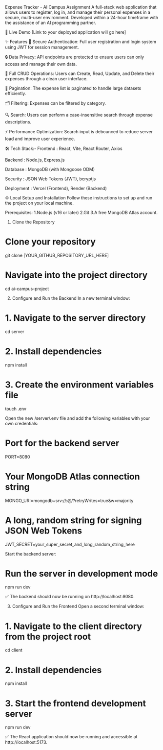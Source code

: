 Expense Tracker - AI Campus Assignment
A full-stack web application that allows users to register, log in, and manage their personal expenses in a secure, multi-user environment. Developed within a 24-hour timeframe with the assistance of an AI programming partner.

🚀 Live Demo
[Link to your deployed application will go here]

✨ Features
🔐 Secure Authentication: Full user registration and login system using JWT for session management.

🔒 Data Privacy: API endpoints are protected to ensure users can only access and manage their own data.

💸 Full CRUD Operations: Users can Create, Read, Update, and Delete their expenses through a clean user interface.

📄 Pagination: The expense list is paginated to handle large datasets efficiently.

🗂️ Filtering: Expenses can be filtered by category.

🔍 Search: Users can perform a case-insensitive search through expense descriptions.

⚡️ Performance Optimization: Search input is debounced to reduce server load and improve user experience.

🛠️ Tech Stack:-
Frontend : React, Vite, React Router, Axios

Backend : Node.js, Express.js

Database : MongoDB (with Mongoose ODM)

Security : JSON Web Tokens (JWT), bcryptjs

Deployment : Vercel (Frontend), Render (Backend)



⚙️ Local Setup and Installation
Follow these instructions to set up and run the project on your local machine.

Prerequisites:
1.Node.js (v16 or later)
2.Git
3.A free MongoDB Atlas account.

1. Clone the Repository
# Clone your repository
git clone [YOUR_GITHUB_REPOSITORY_URL_HERE]

# Navigate into the project directory
cd ai-campus-project

2. Configure and Run the Backend
In a new terminal window:

# 1. Navigate to the server directory
cd server

# 2. Install dependencies
npm install

# 3. Create the environment variables file
touch .env

Open the new /server/.env file and add the following variables with your own credentials:

# Port for the backend server
PORT=8080

# Your MongoDB Atlas connection string
MONGO_URI=mongodb+srv://<username>:<password>@<cluster-url>/<database-name>?retryWrites=true&w=majority

# A long, random string for signing JSON Web Tokens
JWT_SECRET=your_super_secret_and_long_random_string_here

Start the backend server:

# Run the server in development mode
npm run dev

✅ The backend should now be running on http://localhost:8080.

3. Configure and Run the Frontend
Open a second terminal window:

# 1. Navigate to the client directory from the project root
cd client

# 2. Install dependencies
npm install

# 3. Start the frontend development server
npm run dev

✅ The React application should now be running and accessible at http://localhost:5173.